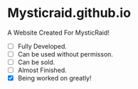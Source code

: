 # Mysticraid.github.io
A Website Created For MysticRaid!

- [ ] Fully Developed.
- [ ] Can be used without permisson.
- [ ] Can be sold.
- [ ] Almost Finished.
- [X] Being worked on greatly!
